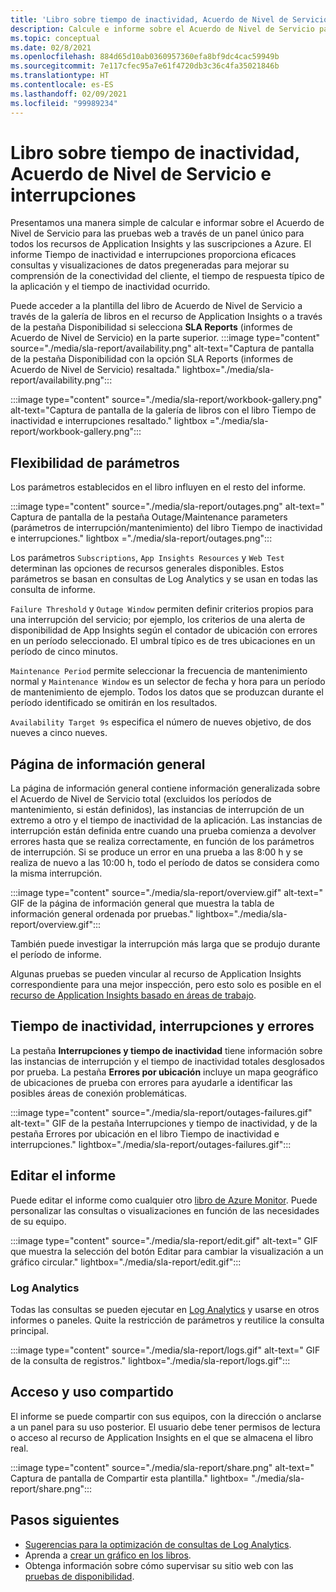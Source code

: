 ```yaml
---
title: 'Libro sobre tiempo de inactividad, Acuerdo de Nivel de Servicio e interrupciones: Application Insights'
description: Calcule e informe sobre el Acuerdo de Nivel de Servicio para la prueba web a través de un panel único para todos los recursos de Application Insights y las suscripciones a Azure.
ms.topic: conceptual
ms.date: 02/8/2021
ms.openlocfilehash: 884d65d10ab0360957360efa8bf9dc4cac59949b
ms.sourcegitcommit: 7e117cfec95a7e61f4720db3c36c4fa35021846b
ms.translationtype: HT
ms.contentlocale: es-ES
ms.lasthandoff: 02/09/2021
ms.locfileid: "99989234"
---
```

# <a name="downtime-sla-and-outages-workbook"></a>Libro sobre tiempo de inactividad, Acuerdo de Nivel de Servicio e interrupciones

Presentamos una manera simple de calcular e informar sobre el Acuerdo de Nivel de Servicio para las pruebas web a través de un panel único para todos los recursos de Application Insights y las suscripciones a Azure. El informe Tiempo de inactividad e interrupciones proporciona eficaces consultas y visualizaciones de datos pregeneradas para mejorar su comprensión de la conectividad del cliente, el tiempo de respuesta típico de la aplicación y el tiempo de inactividad ocurrido.

Puede acceder a la plantilla del libro de Acuerdo de Nivel de Servicio a través de la galería de libros en el recurso de Application Insights o a través de la pestaña Disponibilidad si selecciona **SLA Reports** (informes de Acuerdo de Nivel de Servicio) en la parte superior.
:::image type="content" source="./media/sla-report/availability.png" alt-text="Captura de pantalla de la pestaña Disponibilidad con la opción SLA Reports (informes de Acuerdo de Nivel de Servicio) resaltada." lightbox="./media/sla-report/availability.png":::

:::image type="content" source="./media/sla-report/workbook-gallery.png" alt-text="Captura de pantalla de la galería de libros con el libro Tiempo de inactividad e interrupciones resaltado." lightbox ="./media/sla-report/workbook-gallery.png":::

## <a name="parameter-flexibility"></a>Flexibilidad de parámetros

Los parámetros establecidos en el libro influyen en el resto del informe.

:::image type="content" source="./media/sla-report/outages.png" alt-text=" Captura de pantalla de la pestaña Outage/Maintenance parameters (parámetros de interrupción/mantenimiento) del libro Tiempo de inactividad e interrupciones." lightbox ="./media/sla-report/outages.png":::

Los parámetros `Subscriptions`, `App Insights Resources` y `Web Test` determinan las opciones de recursos generales disponibles. Estos parámetros se basan en consultas de Log Analytics y se usan en todas las consulta de informe.

`Failure Threshold` y `Outage Window` permiten definir criterios propios para una interrupción del servicio; por ejemplo, los criterios de una alerta de disponibilidad de App Insights según el contador de ubicación con errores en un período seleccionado. El umbral típico es de tres ubicaciones en un período de cinco minutos.

`Maintenance Period` permite seleccionar la frecuencia de mantenimiento normal y `Maintenance Window` es un selector de fecha y hora para un período de mantenimiento de ejemplo. Todos los datos que se produzcan durante el período identificado se omitirán en los resultados.

`Availability Target 9s` especifica el número de nueves objetivo, de dos nueves a cinco nueves.

## <a name="overview-page"></a>Página de información general

La página de información general contiene información generalizada sobre el Acuerdo de Nivel de Servicio total (excluidos los períodos de mantenimiento, si están definidos), las instancias de interrupción de un extremo a otro y el tiempo de inactividad de la aplicación. Las instancias de interrupción están definida entre cuando una prueba comienza a devolver errores hasta que se realiza correctamente, en función de los parámetros de interrupción. Si se produce un error en una prueba a las 8:00 h y se realiza de nuevo a las 10:00 h, todo el período de datos se considera como la misma interrupción.

:::image type="content" source="./media/sla-report/overview.gif" alt-text=" GIF de la página de información general que muestra la tabla de información general ordenada por pruebas." lightbox="./media/sla-report/overview.gif":::

También puede investigar la interrupción más larga que se produjo durante el período de informe.

Algunas pruebas se pueden vincular al recurso de Application Insights correspondiente para una mejor inspección, pero esto solo es posible en el [recurso de Application Insights basado en áreas de trabajo](create-workspace-resource.md).

## <a name="downtime-outages-and-failures"></a>Tiempo de inactividad, interrupciones y errores

La pestaña **Interrupciones y tiempo de inactividad** tiene información sobre las instancias de interrupción y el tiempo de inactividad totales desglosados por prueba. La pestaña **Errores por ubicación** incluye un mapa geográfico de ubicaciones de prueba con errores para ayudarle a identificar las posibles áreas de conexión problemáticas.

:::image type="content" source="./media/sla-report/outages-failures.gif" alt-text=" GIF de la pestaña Interrupciones y tiempo de inactividad, y de la pestaña Errores por ubicación en el libro Tiempo de inactividad e interrupciones." lightbox="./media/sla-report/outages-failures.gif":::

## <a name="edit-the-report"></a>Editar el informe

Puede editar el informe como cualquier otro [libro de Azure Monitor](../platform/workbooks-overview.md). Puede personalizar las consultas o visualizaciones en función de las necesidades de su equipo.

:::image type="content" source="./media/sla-report/edit.gif" alt-text=" GIF que muestra la selección del botón Editar para cambiar la visualización a un gráfico circular." lightbox="./media/sla-report/edit.gif":::

### <a name="log-analytics"></a>Log Analytics

Todas las consultas se pueden ejecutar en [Log Analytics](../log-query/log-analytics-overview.md) y usarse en otros informes o paneles. Quite la restricción de parámetros y reutilice la consulta principal.

:::image type="content" source="./media/sla-report/logs.gif" alt-text=" GIF de la consulta de registros." lightbox="./media/sla-report/logs.gif":::

## <a name="access-and-sharing"></a>Acceso y uso compartido

El informe se puede compartir con sus equipos, con la dirección o anclarse a un panel para su uso posterior. El usuario debe tener permisos de lectura o acceso al recurso de Application Insights en el que se almacena el libro real.

:::image type="content" source="./media/sla-report/share.png" alt-text=" Captura de pantalla de Compartir esta plantilla." lightbox= "./media/sla-report/share.png":::

## <a name="next-steps"></a>Pasos siguientes

- [Sugerencias para la optimización de consultas de Log Analytics](../log-query/query-optimization.md).
- Aprenda a [crear un gráfico en los libros](../platform/workbooks-chart-visualizations.md).
- Obtenga información sobre cómo supervisar su sitio web con las [pruebas de disponibilidad](monitor-web-app-availability.md).
